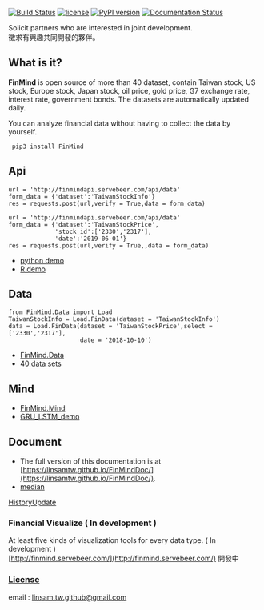 [![Build Status](https://travis-ci.org/linsamtw/FinMind.svg?branch=master)](https://travis-ci.org/linsamtw/FinMind)
[![license](https://img.shields.io/github/license/mashape/apistatus.svg?maxAge=2592000)](https://github.com/linsamtw/FinMind/blob/master/LICENSE)
[![PyPI version](https://badge.fury.io/py/FinMind.svg)](https://badge.fury.io/py/FinMind)
[![Documentation Status](https://readthedocs.org/projects/finminddoc/badge/?version=latest)](https://finminddoc.readthedocs.io/en/latest/?badge=latest)
<!--[![Coverage Status](https://coveralls.io/repos/github/linsamtw/FinMind/badge.svg?branch=master)](https://coveralls.io/github/linsamtw/FinMind?branch=master)-->

Solicit partners who are interested in joint development. <br>
徵求有興趣共同開發的夥伴。<br>

## What is it?
**FinMind** is open source of more than 40 dataset, contain Taiwan stock, US stock, Europe stock, Japan stock, oil price, gold price, G7 exchange rate, interest rate, government bonds. The datasets are automatically updated daily.

You can analyze financial data without having to collect the data by yourself. 

     pip3 install FinMind
     
  
  ## Api
  	url = 'http://finmindapi.servebeer.com/api/data'
    form_data = {'dataset':'TaiwanStockInfo'}
    res = requests.post(url,verify = True,data = form_data)

  	url = 'http://finmindapi.servebeer.com/api/data'
    form_data = {'dataset':'TaiwanStockPrice',
                 'stock_id':['2330','2317'],
                 'date':'2019-06-01'}
    res = requests.post(url,verify = True,,data = form_data)


  * [python demo](https://github.com/linsamtw/FinMind/blob/master/example/api_demo.py)
  * [R demo](https://github.com/linsamtw/FinMind/blob/master/example/api_demo.r)
  
  ## Data
  	from FinMind.Data import Load
	TaiwanStockInfo = Load.FinData(dataset = 'TaiwanStockInfo')
    data = Load.FinData(dataset = 'TaiwanStockPrice',select = ['2330','2317'],
    					date = '2018-10-10')

  * [FinMind.Data](https://github.com/linsamtw/FinMind/tree/master/Data)
  * [40 data sets](https://github.com/linsamtw/FinMind/blob/master/dataset.md)
  
  ## Mind
  * [FinMind.Mind](https://github.com/linsamtw/FinMind/tree/master/Mining)
  * [GRU_LSTM_demo](https://github.com/linsamtw/FinMind/blob/master/Mining/GRU_LSTM_demo.py)

  ## Document
  * The full version of this documentation is at [https://linsamtw.github.io/FinMindDoc/](https://linsamtw.github.io/FinMindDoc/).
  * [median](https://medium.com/@yanweiliu/finmind-%E4%BD%BF%E7%94%A8python%E6%9F%A5%E5%85%A8%E7%90%83%E8%82%A1%E5%83%B9-%E5%82%B5%E5%88%B8-%E5%8E%9F%E6%B2%B9%E5%83%B9%E6%A0%BC-f39d13ad6a68)


[HistoryUpdate](https://github.com/linsamtw/FinMind/blob/master/HistoryUpdate.md)


### Financial Visualize ( In development )
At least five kinds of visualization tools for every data type. ( In development )<br>
[http://finmind.servebeer.com/](http://finmind.servebeer.com/)
開發中

### [License](https://github.com/linsamtw/FinMind/blob/master/LICENSE)


email : linsam.tw.github@gmail.com


